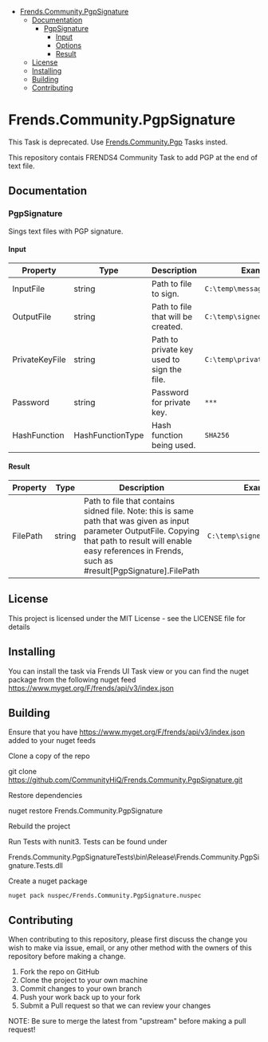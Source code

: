 - [Frends.Community.PgpSignature](#Frends.Community.PgpSignature)
   - [Documentation](#documentation)
      - [PgpSignature](#convertExcelFile)
		 - [Input](#input)
		 - [Options](#options)
		 - [Result](#result)
   - [License](#license)
   - [Installing](#installing)
   - [Building](#building)
   - [Contributing](#contributing)
       
# Frends.Community.PgpSignature

This Task is deprecated. Use [Frends.Community.Pgp](https://github.com/CommunityHiQ/Frends.Community.Pgp) Tasks insted.

This repository contais FRENDS4 Community Task to add PGP at the end of text file. 

## Documentation

### PgpSignature

Sings text files with PGP signature.

#### Input
| Property  | Type  | Description |Example|
|-----------|-------|-------------|-------|
| InputFile  | string | Path to file to sign. | `C:\temp\message.txt`
| OutputFile  | string | Path to file that will be created. | `C:\temp\signed_message.txt`
| PrivateKeyFile  | string | Path to private key used to sign the file. 	 | `C:\temp\privateKey.asc`
| Password  | string |  Password for private key. | `***`
| HashFunction  | HashFunctionType | Hash function being used. | `SHA256`

#### Result
| Property  | Type  | Description |Example|
|-----------|-------|-------------|-------|
| FilePath | string  | Path to file that contains sidned file. Note: this is same path that was given as input parameter OutputFile. Copying that path to result will enable easy references in Frends, such as #result[PgpSignature].FilePath | `C:\temp\signed_message.txt`

## License
This project is licensed under the MIT License - see the LICENSE file for details

## Installing
You can install the task via Frends UI Task view or you can find the nuget package from the following nuget feed
https://www.myget.org/F/frends/api/v3/index.json

## Building
Ensure that you have https://www.myget.org/F/frends/api/v3/index.json added to your nuget feeds

Clone a copy of the repo

git clone https://github.com/CommunityHiQ/Frends.Community.PgpSignature.git

Restore dependencies

nuget restore Frends.Community.PgpSignature

Rebuild the project

Run Tests with nunit3. Tests can be found under

Frends.Community.PgpSignatureTests\bin\Release\Frends.Community.PgpSignature.Tests.dll

Create a nuget package

`nuget pack nuspec/Frends.Community.PgpSignature.nuspec`

## Contributing
When contributing to this repository, please first discuss the change you wish to make via issue, email, or any other method with the owners of this repository before making a change.

1. Fork the repo on GitHub
2. Clone the project to your own machine
3. Commit changes to your own branch
4. Push your work back up to your fork
5. Submit a Pull request so that we can review your changes

NOTE: Be sure to merge the latest from "upstream" before making a pull request!
